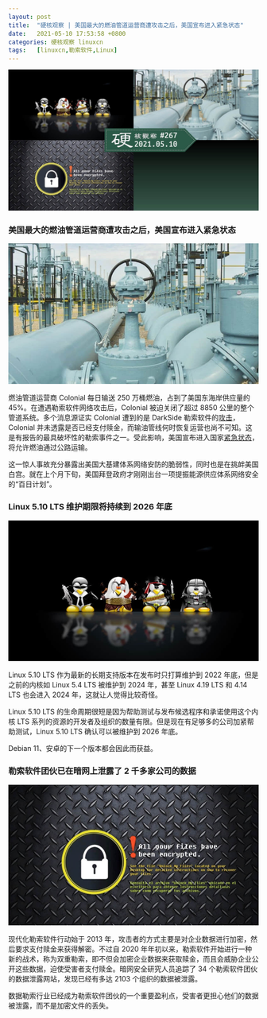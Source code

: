 ```yaml
---
layout: post
title:	"硬核观察 | 美国最大的燃油管道运营商遭攻击之后，美国宣布进入紧急状态"
date:	2021-05-10 17:53:58 +0800 
categories:	硬核观察 linuxcn 
tags:	[linuxcn,勒索软件,Linux]
---
```



![](/Asserts/Images/album/202105/10/175252myayasygww0igcxa.jpg)


### 美国最大的燃油管道运营商遭攻击之后，美国宣布进入紧急状态


![](/Asserts/Images/album/202105/10/175302d070wlza7snaiy9n.jpg)


燃油管道运营商 Colonial 每日输送 250 万桶燃油，占到了美国东海岸供应量的 45%。在遭遇勒索软件网络攻击后，Colonial 被迫关闭了超过 8850 公里的整个管道系统。多个消息源证实 Colonial 遭到的是 DarkSide 勒索软件的[攻击](https://www.msn.com/en-us/news/us/cyberattack-shuts-down-us-pipeline-that-supplies-45-of-fuel-to-east-coast/ar-BB1gvx5s)，Colonial 并未透露是否已经支付赎金，而输油管线何时恢复运营也尚不可知。这是有报告的最具破坏性的勒索事件之一。受此影响，美国宣布进入国家[紧急状态](https://www.bbc.com/news/business-57050690)，将允许燃油通过公路运输。


这一惊人事故充分暴露出美国大基建体系网络安防的脆弱性，同时也是在挑衅美国白宫。就在上个月下旬，美国拜登政府才刚刚出台一项提振能源供应体系网络安全的“百日计划”。


### Linux 5.10 LTS 维护期限将持续到 2026 年底


![](/Asserts/Images/album/202105/10/175328afyh4b3u04jpah1p.jpg)


Linux 5.10 LTS 作为最新的长期支持版本在发布时只打算维护到 2022 年底，但是之前的内核如 Linux 5.4 LTS 被维护到 2024 年，甚至 Linux 4.19 LTS 和 4.14 LTS 也会进入 2024 年，这就让人觉得比较奇怪。


Linux 5.10 LTS 的生命周期很短是因为帮助测试与发布候选程序和承诺使用这个内核 LTS 系列的资源的开发者及组织的数量有限。但是现在有足够多的公司加紧帮助测试，Linux 5.10 LTS 确认可以被维护到 2026 年底。


Debian 11、安卓的下一个版本都会因此而获益。


### 勒索软件团伙已在暗网上泄露了 2 千多家公司的数据


![](/Asserts/Images/album/202105/10/175346nw6lxtr8tmptm8tw.jpg)


现代化勒索软件行动始于 2013 年，攻击者的方式主要是对企业数据进行加密，然后要求支付赎金来获得解密。不过自 2020 年年初以来，勒索软件开始进行一种新的战术，称为双重勒索，即不但会加密企业数据来获取赎金，而且会威胁企业公开这些数据，迫使受害者支付赎金。暗网安全研究人员追踪了 34 个勒索软件团伙的数据泄露网站，发现已经有多达 2103 个组织的数据被泄露。


数据勒索行业已经成为勒索软件团伙的一个重要盈利点，受害者更担心他们的数据被泄露，而不是加密文件的丢失。
